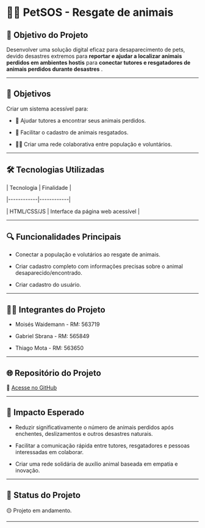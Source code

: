 # 🐶🐱 PetSOS - Resgate de animais
 
## 📌 Objetivo do Projeto
 
Desenvolver uma solução digital eficaz para desaparecimento de pets, devido desastres extremos para **reportar e ajudar a localizar animais perdidos em ambientes hostis** para **conectar tutores e resgatadores de animais perdidos durante desastres** .
 
---
 
## 🚀 Objetivos
 
Criar um sistema acessível para: 
 
- 🧭 Ajudar tutores a encontrar seus animais perdidos.

- 🐾 Facilitar o cadastro de animais resgatados.

- 🧍‍♂️ Criar uma rede colaborativa entre população e voluntários.
 
---
 
## 🛠️ Tecnologias Utilizadas
 
| Tecnologia | Finalidade |

|------------|------------|

| HTML/CSS/JS | Interface da página web acessível |
 
---
 
## 🔍 Funcionalidades Principais
 
- Conectar a população e volutários ao resgate de animais.

- Criar cadastro completo com informações precisas sobre o animal desaparecido/encontrado.

- Criar cadastro do usuário.
 
---
 
## 👨‍💻 Integrantes do Projeto
 
- Moisés Waidemann - RM: 563719

- Gabriel Sbrana - RM: 565849 

- Thiago Mota - RM: 563650
 
---
 
## 🌐 Repositório do Projeto
 
🔗 [Acesse no GitHub](https://github.com/GS-PetSOS/PetSOS.git)
 
---
 
## 🎯 Impacto Esperado
 
- Reduzir significativamente o número de animais perdidos após enchentes, deslizamentos e outros desastres naturais.

- Facilitar a comunicação rápida entre tutores, resgatadores e pessoas interessadas em colaborar.

- Criar uma rede solidária de auxílio animal baseada em empatia e inovação.
 
---
 
## 📆 Status do Projeto
 
🟡 Projeto em andamento.
 
---

 